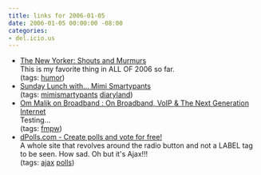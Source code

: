 ```yaml
---
title: links for 2006-01-05
date: 2006-01-05 00:00:00 -08:00
categories:
- del.icio.us
---
```


<ul class="delicious">
	<li>
		<div class="delicious-link"><a href="http://www.newyorker.com/shouts/content/articles/060109sh_shouts">The New Yorker: Shouts and Murmurs</a></div>
		<div class="delicious-extended">This is my favorite thing in ALL OF 2006 so far.</div>
		<div class="delicious-tags">(tags: <a href="http://del.icio.us/torrez/humor">humor</a>)</div>
	</li>
	<li>
		<div class="delicious-link"><a href="http://www.suntimes.com/output/pickett/cst-nws-lunch01.html">Sunday Lunch with... Mimi Smartypants</a></div>
		<div class="delicious-tags">(tags: <a href="http://del.icio.us/torrez/mimismartypants">mimismartypants</a> <a href="http://del.icio.us/torrez/diaryland">diaryland</a>)</div>
	</li>
	<li>
		<div class="delicious-link"><a href="http://gigaom.com/widget/">Om Malik on Broadband : On Broadband, VoIP & The Next Generation Internet</a></div>
		<div class="delicious-extended">Testing...</div>
		<div class="delicious-tags">(tags: <a href="http://del.icio.us/torrez/fmpw">fmpw</a>)</div>
	</li>
	<li>
		<div class="delicious-link"><a href="http://www.dpolls.com/">dPolls.com - Create polls and vote for free!</a></div>
		<div class="delicious-extended">A whole site that revolves around the radio button and not a LABEL tag to be seen. How sad. Oh but it's Ajax!!!</div>
		<div class="delicious-tags">(tags: <a href="http://del.icio.us/torrez/ajax">ajax</a> <a href="http://del.icio.us/torrez/polls">polls</a>)</div>
	</li>
</ul>
